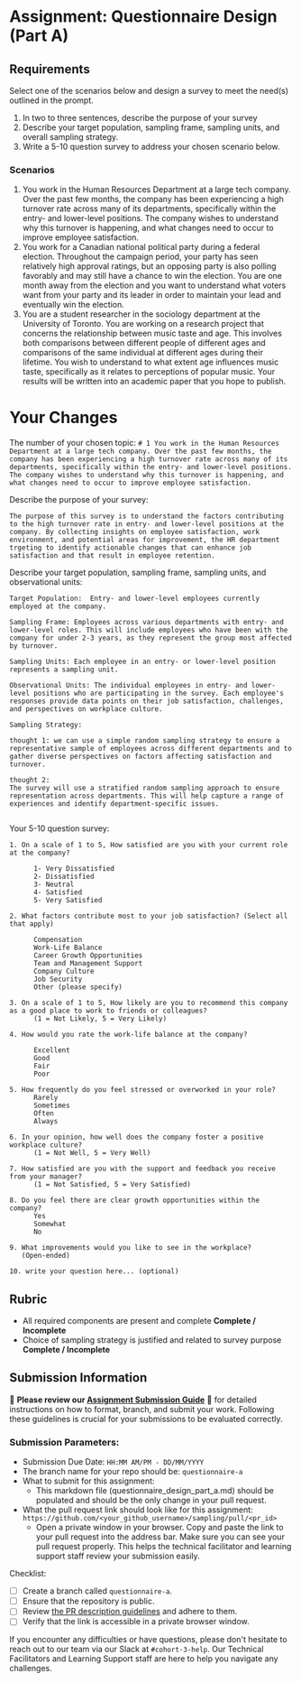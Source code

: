 # Assignment: Questionnaire Design (Part A)

## Requirements
Select one of the scenarios below and design a survey to meet the need(s) outlined in the prompt.

1.	In two to three sentences, describe the purpose of your survey
2.	Describe your target population, sampling frame, sampling units, and overall sampling strategy.
3.	Write a 5-10 question survey to address your chosen scenario below.


### Scenarios
1.	You work in the Human Resources Department at a large tech company. Over the past few months, the company has been experiencing a high turnover rate across many of its departments, specifically within the entry- and lower-level positions. The company wishes to understand why this turnover is happening, and what changes need to occur to improve employee satisfaction.
2.	You work for a Canadian national political party during a federal election. Throughout the campaign period, your party has seen relatively high approval ratings, but an opposing party is also polling favorably and may still have a chance to win the election. You are one month away from the election and you want to understand what voters want from your party and its leader in order to maintain your lead and eventually win the election.
3.	You are a student researcher in the sociology department at the University of Toronto. You are working on a research project that concerns the relationship between music taste and age. This involves both comparisons between different people of different ages and comparisons of the same individual at different ages during their lifetime. You wish to understand to what extent age influences music taste, specifically as it relates to perceptions of popular music. Your results will be written into an academic paper that you hope to publish.


# Your Changes

The number of your chosen topic: `# 1 You work in the Human Resources Department at a large tech company. Over the past few months, the company has been experiencing a high turnover rate across many of its departments, specifically within the entry- and lower-level positions. The company wishes to understand why this turnover is happening, and what changes need to occur to improve employee satisfaction.
`

Describe the purpose of your survey:
```
The purpose of this survey is to understand the factors contributing to the high turnover rate in entry- and lower-level positions at the company. By collecting insights on employee satisfaction, work environment, and potential areas for improvement, the HR department trgeting to identify actionable changes that can enhance job satisfaction and that result in employee retention.

```

Describe your target population, sampling frame, sampling units, and observational units:
```
Target Population:  Entry- and lower-level employees currently employed at the company.

Sampling Frame: Employees across various departments with entry- and lower-level roles. This will include employees who have been with the company for under 2-3 years, as they represent the group most affected by turnover.

Sampling Units: Each employee in an entry- or lower-level position represents a sampling unit.

Observational Units: The individual employees in entry- and lower-level positions who are participating in the survey. Each employee's responses provide data points on their job satisfaction, challenges, and perspectives on workplace culture.

Sampling Strategy:

thought 1: we can use a simple random sampling strategy to ensure a representative sample of employees across different departments and to gather diverse perspectives on factors affecting satisfaction and turnover.

thought 2:
The survey will use a stratified random sampling approach to ensure representation across departments. This will help capture a range of experiences and identify department-specific issues.


```

Your 5-10 question survey:
```
1. On a scale of 1 to 5, How satisfied are you with your current role at the company?

      1- Very Dissatisfied
      2- Dissatisfied
      3- Neutral
      4- Satisfied
      5- Very Satisfied

2. What factors contribute most to your job satisfaction? (Select all that apply)

      Compensation
      Work-Life Balance
      Career Growth Opportunities
      Team and Management Support
      Company Culture
      Job Security
      Other (please specify)

3. On a scale of 1 to 5, How likely are you to recommend this company as a good place to work to friends or colleagues?
      (1 = Not Likely, 5 = Very Likely)

4. How would you rate the work-life balance at the company?

      Excellent
      Good
      Fair
      Poor

5. How frequently do you feel stressed or overworked in your role?
      Rarely
      Sometimes
      Often
      Always

6. In your opinion, how well does the company foster a positive workplace culture?
      (1 = Not Well, 5 = Very Well)

7. How satisfied are you with the support and feedback you receive from your manager?
      (1 = Not Satisfied, 5 = Very Satisfied)

8. Do you feel there are clear growth opportunities within the company?
      Yes
      Somewhat
      No

9. What improvements would you like to see in the workplace?
   (Open-ended)

10. write your question here... (optional)
```

## Rubric

-	All required components are present and complete **Complete / Incomplete**
-	Choice of sampling strategy is justified and related to survey purpose **Complete / Incomplete**

## Submission Information

🚨 **Please review our [Assignment Submission Guide](https://github.com/UofT-DSI/onboarding/blob/main/onboarding_documents/submissions.md)** 🚨 for detailed instructions on how to format, branch, and submit your work. Following these guidelines is crucial for your submissions to be evaluated correctly.

### Submission Parameters:
* Submission Due Date: `HH:MM AM/PM - DD/MM/YYYY`
* The branch name for your repo should be: `questionnaire-a`
* What to submit for this assignment:
    * This markdown file (questionnaire_design_part_a.md) should be populated and should be the only change in your pull request.
* What the pull request link should look like for this assignment: `https://github.com/<your_github_username>/sampling/pull/<pr_id>`
    * Open a private window in your browser. Copy and paste the link to your pull request into the address bar. Make sure you can see your pull request properly. This helps the technical facilitator and learning support staff review your submission easily.

Checklist:
- [ ] Create a branch called `questionnaire-a`.
- [ ] Ensure that the repository is public.
- [ ] Review [the PR description guidelines](https://github.com/UofT-DSI/onboarding/blob/main/onboarding_documents/submissions.md#guidelines-for-pull-request-descriptions) and adhere to them.
- [ ] Verify that the link is accessible in a private browser window.

If you encounter any difficulties or have questions, please don't hesitate to reach out to our team via our Slack at `#cohort-3-help`. Our Technical Facilitators and Learning Support staff are here to help you navigate any challenges.
